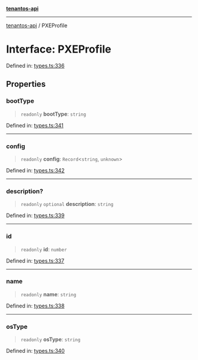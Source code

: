 [**tenantos-api**](../README.md)

***

[tenantos-api](../globals.md) / PXEProfile

# Interface: PXEProfile

Defined in: [types.ts:336](https://github.com/shadmanZero/tenantos-api/blob/5456fdea44f46a63455944d4982f5327cbeb3156/src/types.ts#L336)

## Properties

### bootType

> `readonly` **bootType**: `string`

Defined in: [types.ts:341](https://github.com/shadmanZero/tenantos-api/blob/5456fdea44f46a63455944d4982f5327cbeb3156/src/types.ts#L341)

***

### config

> `readonly` **config**: `Record`\<`string`, `unknown`\>

Defined in: [types.ts:342](https://github.com/shadmanZero/tenantos-api/blob/5456fdea44f46a63455944d4982f5327cbeb3156/src/types.ts#L342)

***

### description?

> `readonly` `optional` **description**: `string`

Defined in: [types.ts:339](https://github.com/shadmanZero/tenantos-api/blob/5456fdea44f46a63455944d4982f5327cbeb3156/src/types.ts#L339)

***

### id

> `readonly` **id**: `number`

Defined in: [types.ts:337](https://github.com/shadmanZero/tenantos-api/blob/5456fdea44f46a63455944d4982f5327cbeb3156/src/types.ts#L337)

***

### name

> `readonly` **name**: `string`

Defined in: [types.ts:338](https://github.com/shadmanZero/tenantos-api/blob/5456fdea44f46a63455944d4982f5327cbeb3156/src/types.ts#L338)

***

### osType

> `readonly` **osType**: `string`

Defined in: [types.ts:340](https://github.com/shadmanZero/tenantos-api/blob/5456fdea44f46a63455944d4982f5327cbeb3156/src/types.ts#L340)
